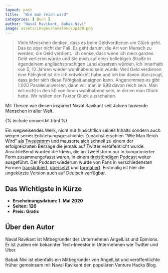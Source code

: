 ```yaml
---
layout: post
title:  "Wie man reich wird"
categories: [ Buch ]
author: "Naval Ravikant, Babak Nivi"
image: assets/images/navalmockup100.png
---
```


>Viele Menschen denken, dass es beim Geldverdienen um Glück geht. Das ist aber nicht der Fall. Es geht darum, die Art von Mensch zu werden, die Geld verdient. Ich denke, dass wenn ich mein ganzes Geld verlieren würde und Sie mich auf einer beliebigen Straße in irgendeinem englischsprachigen Land absetzen würden, ich innerhalb von 5, 10 Jahren wieder wohlhabend sein würde. Weil Geld verdienen eine Fähigkeit ist die ich entwickelt habe und ich bin davon überzeugt, dass jeder sich diese Fähigkeit aneignen kann.  Angenommen es gibt 1.000 Paralleluniversen, dann will man in 999 davon reich sein. Man will nicht in den 50 von ihnen wohlhabend sein, in denen man Glück hatte. Wir wollen den Faktor Glück ausschalten.

Mit Thesen wie diesen inspiriert Naval Ravikant seit Jahren tausende Menschen in aller Welt.

{% include convertkit.html %}

Ein wegweisendes Werk, nicht nur hinsichtlich seines Inhalts sondern auch wegen seiner Entstehungsgeschichte. Zunächst erschien "Wie Man Reich Wird" als [Tweetstorm](https://twitter.com/naval/status/1002103360646823936) und mauserte sich schnell zu einem der erfolgreichsten Beiträge die jemals auf Twitter veröffentlicht wurde. Anschließend wurden die Ideen, die im Tweetstorm nur in komprimierter Form zusammengefasst waren, in einem [dreistündigen Podcast](https://nav.al/rich) weiter ausgeführt. Der Podcast wiederum wurde von Fans in verschiedensten Formen [transkribiert](http://guustaaf.com/naval/), [übersetzt](https://note.com/tokyojack/n/nc5223ee7422d) und [formatiert](https://principlesofwealth.net/). Erstmalig ist hier die ungekürzte Version auch auf Deutsch verfügbar.




## Das Wichtigste in Kürze

- **Erscheinungsdatum: 1. Mai 2020**
- **Seiten: 120**
- **Preis: Gratis**

## Über den Autor

Naval Ravikant ist Mitbegründer der Unternehmen AngelList und Epinions. Er ist zudem ein bekannter Tech-Investor in Unternehmen wie Twitter und Uber.

Babak Nivi ist ebenfalls ein Mitbegründer von AngelList und veröffentlichte früher gemeinsam mit Naval Ravikant den populären Venture Hacks Blog.


